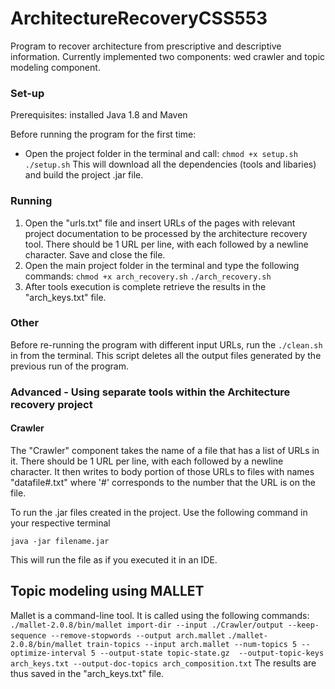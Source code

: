 # ArchitectureRecoveryCSS553
Program to recover architecture from prescriptive and descriptive information.
Currently implemented two components: wed crawler and topic modeling component.

### Set-up
Prerequisites: installed Java 1.8 and Maven

Before running the program for the first time:
* Open the project folder in the terminal and call:
 `chmod +x setup.sh`
 `./setup.sh`
This will download all the dependencies (tools and libaries) and build the project .jar file.

### Running

1. Open the "urls.txt" file and insert URLs of the pages with relevant project documentation to be processed by the architecture recovery tool. There should be 1 URL per line, with each followed by a newline character. Save and close the file.
2. Open the main project folder in the terminal and type the following commands:
`chmod +x arch_recovery.sh`
`./arch_recovery.sh`
3. After tools execution is complete retrieve the results in the "arch_keys.txt" file.

### Other 

Before re-running the program with different input URLs, run the `./clean.sh` in from the terminal. This script deletes all the output files generated by the previous run of the program.

### Advanced - Using separate tools within the Architecture recovery project

#### Crawler

The "Crawler" component takes the name of a file that has a list of URLs in it. There should be 1 URL per line, with each followed by a newline character. It then writes to body portion of those URLs to files with names "datafile#.txt" where '#' corresponds to the number that the URL is on the file.


To run the .jar files created in the project. Use the following command in your respective terminal

    java -jar filename.jar
    
This will run the file as if you executed it in an IDE.

## Topic modeling using MALLET

Mallet is a command-line tool. It is called using the following commands:
`./mallet-2.0.8/bin/mallet import-dir --input ./Crawler/output --keep-sequence --remove-stopwords --output arch.mallet`
`./mallet-2.0.8/bin/mallet train-topics --input arch.mallet --num-topics 5 --optimize-interval 5 --output-state topic-state.gz  --output-topic-keys arch_keys.txt --output-doc-topics arch_composition.txt`
The results are thus saved in the "arch_keys.txt" file.